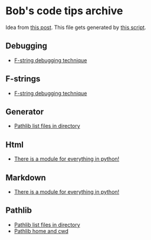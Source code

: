 # Bob's code tips archive

Idea from [this post](https://www.edwinwenink.xyz/posts/42-vim_notetaking/).
This file gets generated by [this script](index.py).

## Debugging

- [F-string debugging technique](20220904165337.md)


## F-strings

- [F-string debugging technique](20220904165337.md)


## Generator

- [Pathlib list files in directory](20220904164101.md)


## Html

- [There is a module for everything in python!](20220904164714.md)


## Markdown

- [There is a module for everything in python!](20220904164714.md)


## Pathlib

- [Pathlib list files in directory](20220904164101.md)
- [Pathlib home and cwd](20220904163710.md)



